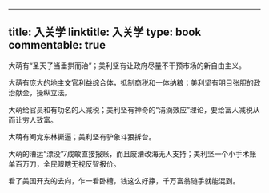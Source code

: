 
---
title: 入关学
linktitle: 入关学
type: book
commentable: true
---

大萌有“圣天子当垂拱而治”；美利坚有让政府尽量不干预市场的新自由主义。

大萌有庞大的地主文官利益综合体，抵制商税和一体纳粮；美利坚有明目张胆的政治献金，操纵立法。

大萌给官员和有功名的人减税；美利坚有神奇的“涓滴效应”理论，要给富人减税从而让穷人致富。

大萌有阉党东林撕逼；美利坚有驴象斗狠拆台。

大萌的漕运“漂没”7成敢直接报账，而且废漕改海无人支持；美利坚一个小手术账单百万刀，全民眼瞎无视反智报价。

看了美国开支的去向，乍一看卧槽，钱这么好挣，千万富翁随手就能混到。
    